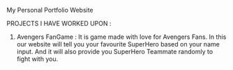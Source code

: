 My Personal Portfolio Website

PROJECTS I HAVE WORKED UPON : 

1. Avengers FanGame : It is game made with love for Avengers Fans. In this our website will tell you your favourite SuperHero based on your name input. And it will also provide you SuperHero Teammate randomly to fight with you.
